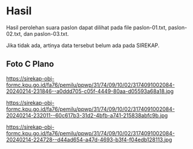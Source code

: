 # Hasil

Hasil perolehan suara paslon dapat dilihat pada file paslon-01.txt, paslon-02.txt, dan paslon-03.txt.

Jika tidak ada, artinya data tersebut belum ada pada SIREKAP.

## Foto C Plano

https://sirekap-obj-formc.kpu.go.id/fa76/pemilu/ppwp/31/74/09/10/02/3174091002084-20240214-231846--a0ddd705-c05f-4449-80aa-d05593a68a18.jpg

https://sirekap-obj-formc.kpu.go.id/fa76/pemilu/ppwp/31/74/09/10/02/3174091002084-20240214-232011--60c617b3-31d2-4bfb-a741-215838abfc9b.jpg

https://sirekap-obj-formc.kpu.go.id/fa76/pemilu/ppwp/31/74/09/10/02/3174091002084-20240214-224728--d44ad654-a47d-4693-b3f4-f04edb128113.jpg
